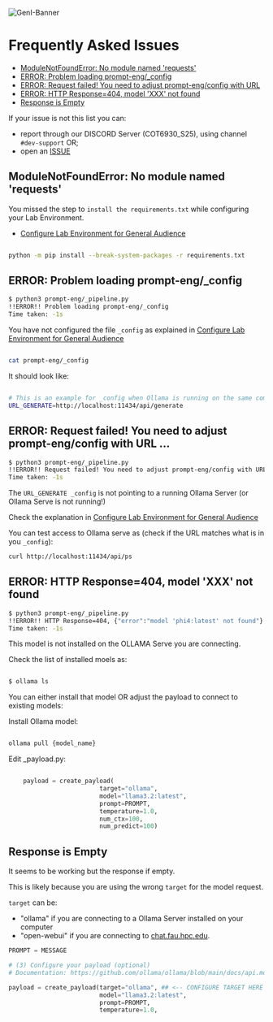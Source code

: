 ![GenI-Banner](https://github.com/genilab-fau/genial-fau.github.io/blob/8f1a2d3523f879e1082918c7bba19553cb6e7212/images/geni-lab-banner.png?raw=true)


# Frequently Asked Issues

* [ModuleNotFoundError: No module named 'requests'](#modulenotfounderror-no-module-named-requests)
* [ERROR: Problem loading prompt-eng/_config](#error-problem-loading-prompt-eng_config)
* [ERROR: Request failed! You need to adjust prompt-eng/config with URL](#error-request-failed-you-need-to-adjust-prompt-engconfig-with-url)
* [ERROR: HTTP Response=404, model 'XXX' not found](#error-http-response404-model-xxx-not-found)
* [Response is Empty](#response-is-empty)


If your issue is not this list you can:
* report through our DISCORD Server (COT6930_S25), using channel `#dev-support` OR;
* open an [ISSUE](https://github.com/genilab-fau/prompt-eng/issues)


## ModuleNotFoundError: No module named 'requests'

You missed the step to `install the requirements.txt` while configuring your Lab Environment.

* [Configure Lab Environment for General Audience](https://github.com/genilab-fau/prompt-eng/blob/cb2fefa33f5a1c5a927f1246917f73943d3b99ce/CONFIG.MD)

```bash

python -m pip install --break-system-packages -r requirements.txt

```

## ERROR: Problem loading prompt-eng/_config

```bash
$ python3 prompt-eng/_pipeline.py
!!ERROR!! Problem loading prompt-eng/_config
Time taken: -1s
```

You have not configured the file `_config` as explained in [Configure Lab Environment for General Audience](https://github.com/genilab-fau/prompt-eng/blob/cb2fefa33f5a1c5a927f1246917f73943d3b99ce/CONFIG.MD)

```bash

cat prompt-eng/_config

```

It should look like:

```bash

# This is an example for _config when Ollama is running on the same computer
URL_GENERATE=http://localhost:11434/api/generate

```

## ERROR: Request failed! You need to adjust prompt-eng/config with URL ...

```bash
$ python3 prompt-eng/_pipeline.py
!!ERROR!! Request failed! You need to adjust prompt-eng/config with URL(http://localhost:11434/api/generate)
Time taken: -1s
```

The `URL_GENERATE _config` is not pointing to a running Ollama Server (or Ollama Serve is not running!)

Check the explanation in [Configure Lab Environment for General Audience](https://github.com/genilab-fau/prompt-eng/blob/cb2fefa33f5a1c5a927f1246917f73943d3b99ce/CONFIG.MD)

You can test access to Ollama serve as (check if the URL matches what is in you `_config`):

```bash 
curl http://localhost:11434/api/ps
```

## ERROR: HTTP Response=404, model 'XXX' not found


```bash
$ python3 prompt-eng/_pipeline.py
!!ERROR!! HTTP Response=404, {"error":"model 'phi4:latest' not found"}
Time taken: -1s
```

This model is not installed on the OLLAMA Serve you are connecting.

Check the list of installed moels as:

```bash

$ ollama ls

```

You can either install that model OR adjust the payload to connect to existing models:

Install Ollama model:

```bash

ollama pull {model_name}

```

Edit _payload.py:

```python

    payload = create_payload(
                         target="ollama",
                         model="llama3.2:latest", 
                         prompt=PROMPT, 
                         temperature=1.0, 
                         num_ctx=100, 
                         num_predict=100)

```


## Response is Empty

It seems to be working but the response if empty.

This is likely because you are using the wrong `target` for the model request.

`target` can be:
* "ollama" if you are connecting to a Ollama Server installed on your computer
* "open-webui" if you are connecting to [chat.fau.hpc.edu](chat.fau.hpc.edu).


```python
PROMPT = MESSAGE 

# (3) Configure your payload (optional)
# Documentation: https://github.com/ollama/ollama/blob/main/docs/api.md

payload = create_payload(target="ollama", ## <-- CONFIGURE TARGET HERE
                         model="llama3.2:latest", 
                         prompt=PROMPT, 
                         temperature=1.0,
```


